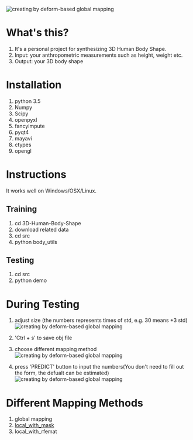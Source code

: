 ![creating by deform-based global mapping](https://raw.githubusercontent.com/1900zyh/3D-Human-Body-Shape/master/pics/dg-h.png)

# What's this?
1. It's a personal project for synthesizing 3D Human Body Shape.
2. Input: your anthropometric measurements such as height, weight etc.
3. Output: your 3D body shape

# Installation
1. python 3.5
2. Numpy
3. Scipy
4. openpyxl
5. fancyimpute
6. pyqt4
7. mayavi
8. ctypes
9. opengl


# Instructions

It works well on Windows/OSX/Linux.


## Training
1. cd 3D-Human-Body-Shape
2. download related data
2. cd src 
3. python body_utils

## Testing
1. cd src
2. python demo


# During Testing
1. adjust size (the numbers represents times of std, e.g. 30 means +3 std)
![creating by deform-based global mapping](https://raw.githubusercontent.com/1900zyh/3D-Human-Body-Shape/master/pics/fig1.png)

2. 'Ctrl + s' to save obj file

3. choose different mapping method
![creating by deform-based global mapping](https://raw.githubusercontent.com/1900zyh/3D-Human-Body-Shape/master/pics/fig2.png)

4. press 'PREDICT' button to input the numbers(You don't need to fill out the form, the defualt can be estimated)
![creating by deform-based global mapping](https://raw.githubusercontent.com/1900zyh/3D-Human-Body-Shape/master/pics/fig3.png)


# Different Mapping Methods
1. global mapping
2. [local_with_mask](https://dl.acm.org/citation.cfm?id=2758217)
3. local_with_rfemat
